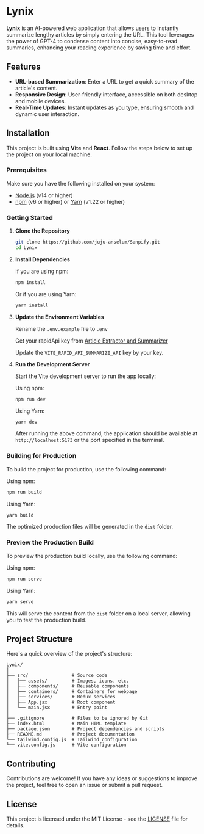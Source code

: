 # Lynix

**Lynix** is an AI-powered web application that allows users to instantly summarize lengthy articles by simply entering the URL. This tool leverages the power of GPT-4 to condense content into concise, easy-to-read summaries, enhancing your reading experience by saving time and effort.

## Features

- **URL-based Summarization**: Enter a URL to get a quick summary of the article's content.
- **Responsive Design**: User-friendly interface, accessible on both desktop and mobile devices.
- **Real-Time Updates**: Instant updates as you type, ensuring smooth and dynamic user interaction.

## Installation

This project is built using **Vite** and **React**. Follow the steps below to set up the project on your local machine.

### Prerequisites

Make sure you have the following installed on your system:

- [Node.js](https://nodejs.org/) (v14 or higher)
- [npm](https://www.npmjs.com/) (v6 or higher) or [Yarn](https://yarnpkg.com/) (v1.22 or higher)

### Getting Started

1. **Clone the Repository**

   ```bash
   git clone https://github.com/juju-anselum/Sanpify.git
   cd Lynix
   ```

2. **Install Dependencies**

   If you are using npm:

   ```bash
   npm install
   ```

   Or if you are using Yarn:

   ```bash
   yarn install
   ```

3. **Update the Environment Variables**

   Rename the `.env.example` file to `.env`
   
   Get your rapidApi key from [Article Extractor and Summarizer](https://rapidapi.com/restyler/api/article-extractor-and-summarizer/playground/apiendpoint_99e4b95c-3adc-4532-8b4e-20795c3c996a)

   Update the `VITE_RAPID_API_SUMMARIZE_API` key by your key.

4. **Run the Development Server**

   Start the Vite development server to run the app locally:

   Using npm:

   ```bash
   npm run dev
   ```

   Using Yarn:

   ```bash
   yarn dev
   ```

   After running the above command, the application should be available at `http://localhost:5173` or the port specified in the terminal.

### Building for Production

To build the project for production, use the following command:

Using npm:

```bash
npm run build
```

Using Yarn:

```bash
yarn build
```

The optimized production files will be generated in the `dist` folder.

### Preview the Production Build

To preview the production build locally, use the following command:

Using npm:

```bash
npm run serve
```

Using Yarn:

```bash
yarn serve
```

This will serve the content from the `dist` folder on a local server, allowing you to test the production build.

## Project Structure

Here's a quick overview of the project's structure:

```
Lynix/
│
├── src/                # Source code
│   ├── assets/         # Images, icons, etc.
│   ├── components/     # Reusable components
│   ├── containers/     # Containers for webpage
│   ├── services/       # Redux services
│   ├── App.jsx         # Root component
│   └── main.jsx        # Entry point
│  
├── .gitignore          # Files to be ignored by Git
├── index.html          # Main HTML template
├── package.json        # Project dependencies and scripts
├── README.md           # Project documentation
└── tailwind.config.js  # Tailwind configuration
└── vite.config.js      # Vite configuration
```

## Contributing

Contributions are welcome! If you have any ideas or suggestions to improve the project, feel free to open an issue or submit a pull request.

## License

This project is licensed under the MIT License - see the [LICENSE](LICENSE) file for details.
